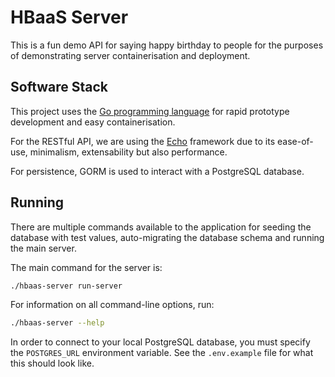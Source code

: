 # HBaaS Server

This is a fun demo API for saying happy birthday to people for the purposes of demonstrating server containerisation and deployment.

## Software Stack

This project uses the [Go programming language](https://go.dev/) for rapid prototype development and easy containerisation.
 
For the RESTful API, we are using the [Echo](https://echo.labstack.com/) framework due to its ease-of-use, minimalism, extensability but also performance. 

For persistence, GORM is used to interact with a PostgreSQL database.

## Running

There are multiple commands available to the application for seeding the database with test values, auto-migrating the database schema and running the main server.

The main command for the server is:

```sh
./hbaas-server run-server
```

For information on all command-line options, run:

```sh
./hbaas-server --help
```

In order to connect to your local PostgreSQL database, you must specify the `POSTGRES_URL` environment variable. See the `.env.example` file for what this should look like.
